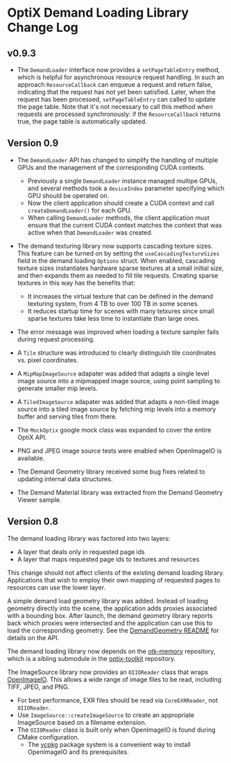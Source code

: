 # OptiX Demand Loading Library Change Log

## v0.9.3

* The `DemandLoader` interface now provides a `setPageTableEntry` method, which is helpful for
  asynchronous resource request handling.  In such an approach `ResourceCallback` can enqueue a
  request and return false, indicating that the request has not yet been satisfied.  Later, when the
  request has been processed, `setPageTableEntry` can called to update the page table.  Note that
  it's not necessary to call this method when requests are processed synchronously: if the
  `ResourceCallback` returns true, the page table is automatically updated.

## Version 0.9

* The `DemandLoader` API has changed to simplify the handling of multiple GPUs and the management of the corresponding CUDA contexts.

    * Previously a single `DemandLoader` instance managed multipe GPUs, and several methods took a
      `deviceIndex` parameter specifying which GPU should be operated on.
    * Now the client application should create a CUDA context and call `createDemandLoader()` for each GPU. 
    * When calling `DemandLoader` methods, the client application must ensure that the current CUDA context matches the 
      context that was active when that `DemandLoader` was created.

* The demand texturing library now supports cascading texture sizes.  This feature can be turned on
  by setting the `useCascadingTextureSizes` field in the demand loading `Options` struct.  When
  enabled, cascading texture sizes instantiates hardware sparse textures at a small initial size,
  and then expands them as needed to fill tile requests. Creating sparse textures in this way has
  the benefits that:

    * It increases the virtual texture that can be defined in the demand texturing system, from 4 TB to
      over 100 TB in some scenes.
    * It reduces startup time for scenes with many tetxures since small sparse textures take less time
      to instantiate than large ones.

* The error message was improved when loading a texture sampler fails during request processing.
* A `Tile` structure was introduced to clearly distinguish tile coordinates vs. pixel coordinates.
* A `MipMapImageSource` adapater was added that adapts a single level image source into a mipmapped
  image source, using point sampling to generate smaller mip levels.
* A `TiledImageSource` adapater was added that adapts a non-tiled image source into a tiled image
  source by fetching mip levels into a memory buffer and serving tiles from there.
* The `MockOptix` google mock class was expanded to cover the entire OptiX API.
* PNG and JPEG image source tests were enabled when OpenImageIO is available.
* The Demand Geometry library received some bug fixes related to updating internal data structures.
* The Demand Material library was extracted from the Demand Geometry Viewer sample.

## Version 0.8

The demand loading library was factored into two layers:
- A layer that deals only in requested page ids
- A layer that maps requested page ids to textures and resources

This change should not affect clients of the existing demand loading
library.  Applications that wish to employ their own mapping of requested
pages to resources can use the lower layer.

A simple demand load geometry library was added.  Instead of loading geometry
directly into the scene, the application adds proxies associated with a bounding
box.  After launch, the demand geometry library reports back which proxies were
intersected and the application can use this to load the corresponding geometry.
See the [DemandGeometry README](DemandGeometry/README.md) for details on the API.

The demand loading library now depends on the [otk-memory](https://github.com/NVIDIA/otk-memory)
repository, which is a sibling submodule in the [optix-toolkit](https://github.com/NVIDIA/optix-toolkit) 
repository.

The ImageSource library now provides an `OIIOReader` class that wraps 
[OpenImageIO](https://sites.google.com/site/openimageio/home).
This allows a wide range of image files to be read, including TIFF, JPEG, and PNG.
* For best performance, EXR files should be read via `CoreEXRReader`, not `OIIOReader`.
* Use `ImageSource::createImageSource` to create an appropriate ImageSource based on a filename extension.
* The `OIIOReader` class is built only when OpenImageIO is found during CMake configuration.
  * The [vcpkg](https://vcpkg.io/en/getting-started.html) package system is a convenient way
    to install OpenImageIO and its prerequisites.
